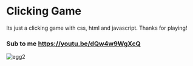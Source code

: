 # Clicking Game

Its just a clicking game with css, html and javascript.
Thanks for playing!


### Sub to me https://youtu.be/dQw4w9WgXcQ
![egg2](https://user-images.githubusercontent.com/98622321/156939323-d21d3396-3bf7-4aeb-a073-86263c732f25.png)






